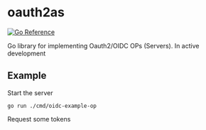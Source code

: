 # oauth2as

[![Go Reference](https://pkg.go.dev/badge/github.com/lstoll/oauth2as.svg)](https://pkg.go.dev/github.com/lstoll/oauth2as)

Go library for implementing Oauth2/OIDC OPs (Servers). In active development


## Example

Start the server

```
go run ./cmd/oidc-example-op
```

Request some tokens

```

```

